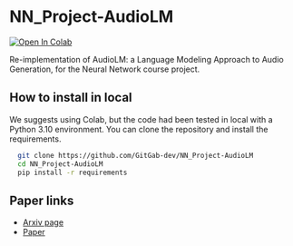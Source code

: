 # NN_Project-AudioLM
<a target="_blank" href="https://colab.research.google.com/github/GitGab-dev/NN_Project-AudioLM/blob/main/Report.ipynb">
  <img src="https://colab.research.google.com/assets/colab-badge.svg" alt="Open In Colab"/>
</a>

Re-implementation of AudioLM: a Language Modeling Approach to Audio Generation, for the Neural Network course project.

## How to install in local

We suggests using Colab, but the code had been tested in local with a Python 3.10 environment. You can clone the repository and install the requirements.

```bash
  git clone https://github.com/GitGab-dev/NN_Project-AudioLM
  cd NN_Project-AudioLM
  pip install -r requirements
``` 

## Paper links

 - [Arxiv page](https://arxiv.org/abs/2209.03143)
 - [Paper](https://arxiv.org/pdf/2209.03143.pdf)
